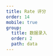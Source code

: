 ```yaml
---
title: Rate 评分
order: 14
mobile: true
group:
  title: 数据录入
  order: 2
  path: data
---
```


<code src="../demo/Rate.tsx"></code>
<API src="../src/Rate.tsx"></API>

